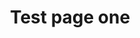 ---
title: Test page one
description: "child care centers curb ramps education effective communication eligibility criteria emergency management employment healthcare intro service animals title ii title iii web guidance"
tags:
    - child care centers
    - curb ramps
    - education
---